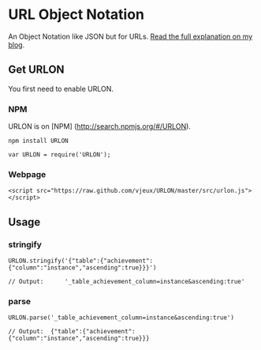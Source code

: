 # URL Object Notation

An Object Notation like JSON but for URLs. [Read the full explanation on my blog](http://blog.vjeux.com/2011/javascript/urlon-url-object-notation.html).

## Get URLON

You first need to enable URLON.

### NPM
URLON is on [NPM] (http://search.npmjs.org/#/URLON).

```
npm install URLON
```
```
var URLON = require('URLON');
```

### Webpage
```
<script src="https://raw.github.com/vjeux/URLON/master/src/urlon.js"></script>
```

## Usage

### stringify

```
URLON.stringify('{"table":{"achievement":{"column":"instance","ascending":true}}}')

// Output:      '_table_achievement_column=instance&ascending:true'
```

### parse

```
URLON.parse('_table_achievement_column=instance&ascending:true')

// Output:  {"table":{"achievement":{"column":"instance","ascending":true}}}
```

